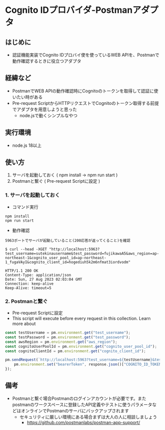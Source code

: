 # Cognito IDプロバイダ-Postmanアダプタ

## はじめに

- 認証機能実装でCognito IDプロバイ使を使っているWEB APIを、Postmanで動作確認するときに役立つアダプタ

## 経緯など

- PostmanでWEB APIの動作確認時にCognitoのトークンを取得して認証に使いたい時がある
- Pre-request ScriptからHTTPリクエストでCognitoのトークン取得する前提でアダプタを用意しようと思った
  - node.jsで動くシンプルなやつ

## 実行環境

- node.js 18以上

## 使い方

1. サーバを起動しておく ( npm install -> npm run start )
2. Postmanと繋ぐ ( Pre-request Scriptに設定 )

### 1. サーバを起動しておく

- コマンド実行

```
npm install
npm run start
```

- 動作確認

`5963ポートでサーバが起動していること(200応答が返ってくること)を確認`

```
$ curl --head -XGET "http://localhost:5963?test_username=sutekinausername&test_password=fujikawaA5&aws_region=ap-northeast-1&cognito_user_pool_id=ap-northeast-1_fugaVAyI&cognito_client_id=hogediuh5k2m6nfmat3iordvodm"

HTTP/1.1 200 OK
Content-Type: application/json
Date: Sun, 27 Aug 2023 02:03:04 GMT
Connection: keep-alive
Keep-Alive: timeout=5
```

### 2. Postmanと繋ぐ

- Pre-request Scriptに設定
- This script will execute before every request in this collection. Learn more about 

```javascript
const testUsername = pm.environment.get("test_username");
const testPassword = pm.environment.get("test_password");
const awsRegion = pm.environment.get("aws_region");
const cognitoUserPoolId = pm.environment.get("cognito_user_pool_id");
const cognitoClientId = pm.environment.get("cognito_client_id");

pm.sendRequest(`http://localhost:5963?test_username=${testUsername}&test_password=${testPassword}&aws_region=${awsRegion}&cognito_user_pool_id=${cognitoUserPoolId}&cognito_client_id=${cognitoClientId}`, function (err, response) {
    pm.environment.set("bearerToken", response.json()["COGNITO_ID_TOKEN"]);
});
```

## 備考

- Postmanと繋ぐ場合Postmanのログインアカウントが必要です。またpostmanのワークスペースに登録したAPI定義やテストに使うパラメータなどはオンラインでPostmanのサーバにバックアップされます
  - セキュリティに厳しい環境にある場合まずは大人の人に相談しましょう
    - https://github.com/postmanlabs/postman-app-support/


